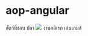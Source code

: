 # aop-angular
สัตว์ที่ชอบ ปลา <img src="https://image.makewebeasy.net/makeweb/0/u5QBfcnUw/content/fish2_650.jpg" />
งานอดิเรก เล่นเกมส์
